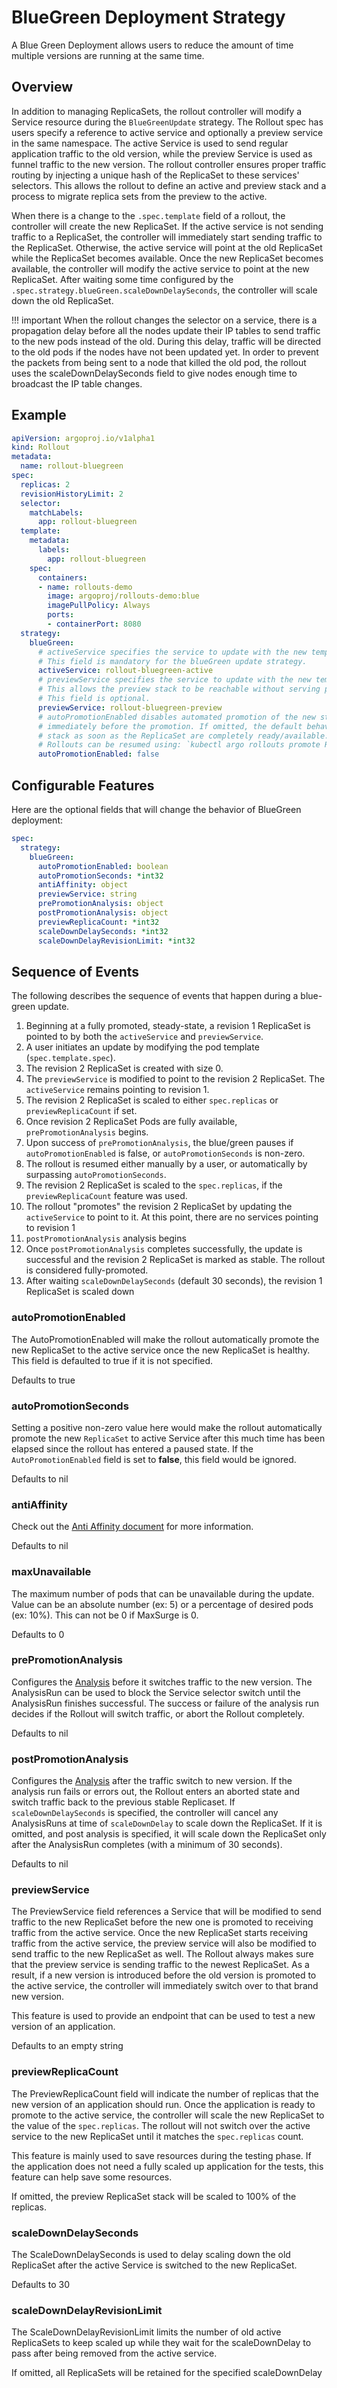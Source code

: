# BlueGreen Deployment Strategy

A Blue Green Deployment allows users to reduce the amount of time multiple versions are running at the same time.

## Overview

In addition to managing ReplicaSets, the rollout controller will modify a Service resource during the `BlueGreenUpdate` strategy.  The Rollout spec has users specify a reference to active service and optionally a preview service in the same namespace. The active Service is used to send regular application traffic to the old version, while the preview Service is used as funnel traffic to the new version. The rollout controller ensures proper traffic routing by injecting a unique hash of the ReplicaSet to these services' selectors.  This allows the rollout to define an active and preview stack and a process to migrate replica sets from the preview to the active. 

When there is a change to the `.spec.template` field of a rollout, the controller will create the new ReplicaSet.  If the active service is not sending traffic to a ReplicaSet, the controller will immediately start sending traffic to the ReplicaSet. Otherwise, the active service will point at the old ReplicaSet while the ReplicaSet becomes available. Once the new ReplicaSet becomes available, the controller will modify the active service to point at the new ReplicaSet. After waiting some time configured by the `.spec.strategy.blueGreen.scaleDownDelaySeconds`, the controller will scale down the old ReplicaSet.

!!! important
    When the rollout changes the selector on a service, there is a propagation delay before all the nodes update their IP tables to send traffic to the new pods instead of the old. During this delay, traffic will be directed to the old pods if the nodes have not been updated yet. In order to prevent the packets from being sent to a node that killed the old pod, the rollout uses the scaleDownDelaySeconds field to give nodes enough time to broadcast the IP table changes.

## Example

```yaml
apiVersion: argoproj.io/v1alpha1
kind: Rollout
metadata:
  name: rollout-bluegreen
spec:
  replicas: 2
  revisionHistoryLimit: 2
  selector:
    matchLabels:
      app: rollout-bluegreen
  template:
    metadata:
      labels:
        app: rollout-bluegreen
    spec:
      containers:
      - name: rollouts-demo
        image: argoproj/rollouts-demo:blue
        imagePullPolicy: Always
        ports:
        - containerPort: 8080
  strategy:
    blueGreen: 
      # activeService specifies the service to update with the new template hash at time of promotion.
      # This field is mandatory for the blueGreen update strategy.
      activeService: rollout-bluegreen-active
      # previewService specifies the service to update with the new template hash before promotion.
      # This allows the preview stack to be reachable without serving production traffic.
      # This field is optional.
      previewService: rollout-bluegreen-preview
      # autoPromotionEnabled disables automated promotion of the new stack by pausing the rollout
      # immediately before the promotion. If omitted, the default behavior is to promote the new
      # stack as soon as the ReplicaSet are completely ready/available.
      # Rollouts can be resumed using: `kubectl argo rollouts promote ROLLOUT`
      autoPromotionEnabled: false
```

## Configurable Features
Here are the optional fields that will change the behavior of BlueGreen deployment:
```yaml
spec:
  strategy:
    blueGreen:
      autoPromotionEnabled: boolean
      autoPromotionSeconds: *int32
      antiAffinity: object
      previewService: string
      prePromotionAnalysis: object
      postPromotionAnalysis: object
      previewReplicaCount: *int32
      scaleDownDelaySeconds: *int32
      scaleDownDelayRevisionLimit: *int32
```

## Sequence of Events

The following describes the sequence of events that happen during a blue-green update.

1. Beginning at a fully promoted, steady-state, a revision 1 ReplicaSet is pointed to by both the `activeService` and `previewService`.
1. A user initiates an update by modifying the pod template (`spec.template.spec`).
1. The revision 2 ReplicaSet is created with size 0.
1. The `previewService` is modified to point to the revision 2 ReplicaSet. The `activeService` remains pointing to revision 1.
1. The revision 2 ReplicaSet is scaled to either `spec.replicas` or `previewReplicaCount` if set.
1. Once revision 2 ReplicaSet Pods are fully available, `prePromotionAnalysis` begins.
1. Upon success of `prePromotionAnalysis`, the blue/green pauses if `autoPromotionEnabled` is false, or `autoPromotionSeconds` is non-zero.
1. The rollout is resumed either manually by a user, or automatically by surpassing `autoPromotionSeconds`.
1. The revision 2 ReplicaSet is scaled to the `spec.replicas`, if the `previewReplicaCount` feature was used.
1. The rollout "promotes" the revision 2 ReplicaSet by updating the `activeService` to point to it. At this point, there are no services pointing to revision 1
1. `postPromotionAnalysis` analysis begins
1. Once `postPromotionAnalysis` completes successfully, the update is successful and the revision 2 ReplicaSet is marked as stable. The rollout is considered fully-promoted.
1. After waiting `scaleDownDelaySeconds` (default 30 seconds), the revision 1 ReplicaSet is scaled down 


### autoPromotionEnabled
The AutoPromotionEnabled will make the rollout automatically promote the new ReplicaSet to the active service once the new ReplicaSet is healthy. This field is defaulted to true if it is not specified.

Defaults to true

### autoPromotionSeconds
Setting a positive non-zero value here would make the rollout automatically promote the new `ReplicaSet` to active Service after this much time has been elapsed since the rollout has entered a paused state. If the `AutoPromotionEnabled` field is set to **false**, this field would be ignored.

Defaults to nil

### antiAffinity
Check out the [Anti Affinity document](anti-affinity/anti-affinity.md) for more information.

Defaults to nil

### maxUnavailable
The maximum number of pods that can be unavailable during the update. Value can be an absolute number (ex: 5) or a percentage of desired pods (ex: 10%). This can not be 0 if MaxSurge is 0.

Defaults to 0

### prePromotionAnalysis
Configures the [Analysis](analysis.md#bluegreen-pre-promotion-analysis) before it switches traffic to the new version. The
AnalysisRun can be used to block the Service selector switch until the AnalysisRun finishes successful. The success or
failure of the analysis run decides if the Rollout will switch traffic, or abort the Rollout completely.

Defaults to nil

### postPromotionAnalysis
Configures the [Analysis](analysis.md#bluegreen-pre-promotion-analysis) after the traffic switch to new version. If the analysis
run fails or errors out, the Rollout enters an aborted state and switch traffic back to the previous stable Replicaset.
If `scaleDownDelaySeconds` is specified, the controller will cancel any AnalysisRuns at time of `scaleDownDelay` to 
scale down the ReplicaSet. If it is omitted, and post analysis is specified, it will scale down the ReplicaSet only 
after the AnalysisRun completes (with a minimum of 30 seconds).

Defaults to nil

### previewService
The PreviewService field references a Service that will be modified to send traffic to the new ReplicaSet before the new one is promoted to receiving traffic from the active service. Once the new ReplicaSet starts receiving traffic from the active service, the preview service will also be modified to send traffic to the new ReplicaSet as well. The Rollout always makes sure that the preview service is sending traffic to the newest ReplicaSet.  As a result, if a new version is introduced before the old version is promoted to the active service, the controller will immediately switch over to that brand new version.

This feature is used to provide an endpoint that can be used to test a new version of an application.

Defaults to an empty string

### previewReplicaCount
The PreviewReplicaCount field will indicate the number of replicas that the new version of an application should run.  Once the application is ready to promote to the active service, the controller will scale the new ReplicaSet to the value of the `spec.replicas`. The rollout will not switch over the active service to the new ReplicaSet until it matches the `spec.replicas` count.

This feature is mainly used to save resources during the testing phase. If the application does not need a fully scaled up application for the tests, this feature can help save some resources.

If omitted, the preview ReplicaSet stack will be scaled to 100% of the replicas.

### scaleDownDelaySeconds
The ScaleDownDelaySeconds is used to delay scaling down the old ReplicaSet after the active Service is switched to the new ReplicaSet.

Defaults to 30

### scaleDownDelayRevisionLimit
The ScaleDownDelayRevisionLimit limits the number of old active ReplicaSets to keep scaled up while they wait for the scaleDownDelay to pass after being removed from the active service. 

If omitted, all ReplicaSets will be retained for the specified scaleDownDelay

